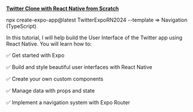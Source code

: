 [**Twitter Clone with React Native from Scratch**]([https://reactnative.dev](https://www.notjust.dev/projects/twitter))

npx create-expo-app@latest TwitterExpoRN2024 --template
=> Navigation (TypeScript)

In this tutorial, I will help build the User Interface of the Twitter app using React Native. You will learn how to:

✅ Get started with Expo

✅ Build and style beautiful user interfaces with React Native

✅ Create your own custom components

✅ Manage data with props and state

✅ Implement a navigation system with Expo Router
